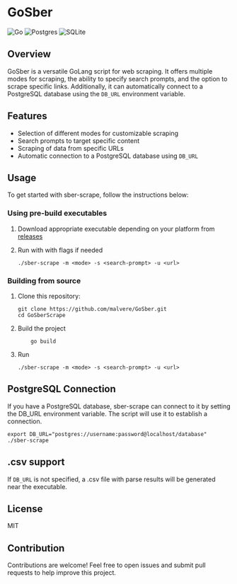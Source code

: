 # GoSber
![Go](https://img.shields.io/badge/go-%2300ADD8.svg?style=for-the-badge&logo=go&logoColor=white)
![Postgres](https://img.shields.io/badge/postgres-%23316192.svg?style=for-the-badge&logo=postgresql&logoColor=white)
![SQLite](https://img.shields.io/badge/sqlite-%2307405e.svg?style=for-the-badge&logo=sqlite&logoColor=white)
## Overview

GoSber is a versatile GoLang script for web scraping. It offers multiple modes for scraping, the ability to specify search prompts, and the option to scrape specific links. Additionally, it can automatically connect to a PostgreSQL database using the `DB_URL` environment variable.

## Features

- Selection of different modes for customizable scraping
- Search prompts to target specific content
- Scraping of data from specific URLs
- Automatic connection to a PostgreSQL database using `DB_URL`

## Usage

To get started with sber-scrape, follow the instructions below:

### Using pre-build executables
1. Download appropriate executable depending on your platform from [releases](https://github.com/malvere/GoSber/releases)

2. Run with with flags if needed
    ```shell
    ./sber-scrape -m <mode> -s <search-prompt> -u <url>
    ```

### Building from source

1. Clone this repository:

   ```shell
   git clone https://github.com/malvere/GoSber.git
   cd GoSberScrape
   ```

2. Build the project

    ```shell
        go build
    ```
3. Run
    ```shell
    ./sber-scrape -m <mode> -s <search-prompt> -u <url>
    ```
## PostgreSQL Connection
If you have a PostgreSQL database, sber-scrape can connect to it by setting the DB_URL environment variable. The script will use it to establish a connection.

```shell
export DB_URL="postgres://username:password@localhost/database"
./sber-scrape
```

## .csv support

If `DB_URL` is not specified, a .csv file with parse results will be generated near the executable.

## License
MIT

## Contribution
Contributions are welcome! Feel free to open issues and submit pull requests to help improve this project.
